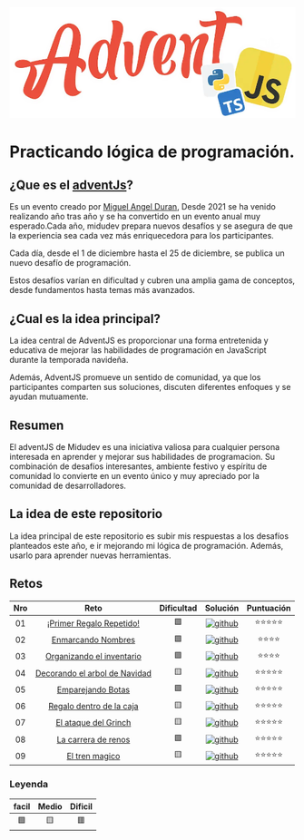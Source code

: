![adventJs-logo](https://raw.githubusercontent.com/SrKleyner/adventJs-2024-my-solutions/refs/heads/main/resources/logo-adventJs-By-midudev.webp)

# Practicando lógica de programación.

## ¿Que es el [**adventJs**](https://adventjs.dev/es "AdventJs")?

Es un evento creado por [Miguel Angel Duran](https://github.com/midudev "midudev"), Desde 2021 se ha venido realizando año tras año y se ha convertido en un evento anual muy esperado.Cada año, midudev prepara nuevos desafíos y se asegura de que la experiencia sea cada vez más enriquecedora para los participantes.

Cada día, desde el 1 de diciembre hasta el 25 de diciembre, se publica un nuevo desafío de programación.

Estos desafíos varían en dificultad y cubren una amplia gama de conceptos, desde fundamentos hasta temas más avanzados.

## ¿Cual es la idea principal?

La idea central de AdventJS es proporcionar una forma entretenida y educativa de mejorar las habilidades de programación en JavaScript durante la temporada navideña.

Además, AdventJS promueve un sentido de comunidad, ya que los participantes comparten sus soluciones, discuten diferentes enfoques y se ayudan mutuamente.

## Resumen
El adventJS de Midudev es una iniciativa valiosa para cualquier persona interesada en aprender y mejorar sus habilidades de programacion. Su combinación de desafíos interesantes, ambiente festivo y espíritu de comunidad lo convierte en un evento único y muy apreciado por la comunidad de desarrolladores.

## La idea de este repositorio

La idea principal de este repositorio es subir mis respuestas a los desafíos planteados este año, e ir mejorando mi lógica de programación. Además, usarlo para aprender nuevas herramientas. 

## Retos

|Nro    |Reto   |Dificultad |Solución|Puntuación |
|:-----:|:-----:|:---------:|:------:|:---------:|
|01 |[¡Primer Regalo Repetido!](https://adventjs.dev/es/challenges/2024/1 "Reto 01" )   |🟩|[![github](https://img.shields.io/badge/github-black?style=for-the-badge&logo=github&logoColor=white)](https://github.com/SrKleyner/adventJs-2024-my-solutions/tree/main/01-primer-regalo-repetido)|⭐⭐⭐⭐⭐  |
|02 |[Enmarcando Nombres](https://adventjs.dev/es/challenges/2024/2 "Reto 02" )   |🟩|[![github](https://img.shields.io/badge/github-black?style=for-the-badge&logo=github&logoColor=white)](https://github.com/SrKleyner/adventJs-2024-my-solutions/tree/main/02-enmarcando-nombres)|⭐⭐⭐⭐  |
|03 |[Organizando el inventario](https://adventjs.dev/es/challenges/2024/3 "Reto 03" )   |🟩|[![github](https://img.shields.io/badge/github-black?style=for-the-badge&logo=github&logoColor=white)](https://github.com/SrKleyner/adventJs-2024-my-solutions/tree/main/03-organizando%20el%20inventario)|⭐⭐⭐⭐  |
|04 |[Decorando el arbol de Navidad](https://adventjs.dev/es/challenges/2024/4 "Reto 04" )   |🟨|[![github](https://img.shields.io/badge/github-black?style=for-the-badge&logo=github&logoColor=white)](https://github.com/SrKleyner/adventJs-2024-my-solutions/tree/main/04-decorando-el-arbol-de-navidad)|⭐⭐⭐⭐⭐  |
|05 |[Emparejando Botas](https://adventjs.dev/es/challenges/2024/5 "Reto 05" )   |🟩|[![github](https://img.shields.io/badge/github-black?style=for-the-badge&logo=github&logoColor=white)](https://github.com/SrKleyner/adventJs-2024-my-solutions/tree/main/05-emparejando-botas)|⭐⭐⭐⭐⭐  |
|06 |[Regalo dentro de la caja](https://adventjs.dev/es/challenges/2024/6 "Reto 06" )   |🟨|[![github](https://img.shields.io/badge/github-black?style=for-the-badge&logo=github&logoColor=white)](https://github.com/SrKleyner/adventJs-2024-my-solutions/tree/main/06-regalo-dentro-de-la-caja)|⭐⭐⭐⭐⭐  |
|07 |[El ataque del Grinch](https://adventjs.dev/es/challenges/2024/7 "Reto 07" )   |🟨|[![github](https://img.shields.io/badge/github-black?style=for-the-badge&logo=github&logoColor=white)](https://github.com/SrKleyner/adventJs-2024-my-solutions/blob/main/07-el-ataque-del-grinch/01-el-ataque-del-grinch.js)|⭐⭐⭐⭐⭐  |
|08 |[La carrera de renos](https://adventjs.dev/es/challenges/2024/8 "Reto 08" )   |🟩|[![github](https://img.shields.io/badge/github-black?style=for-the-badge&logo=github&logoColor=white)](https://github.com/SrKleyner/adventJs-2024-my-solutions/blob/main/08-la-carrera-de-renos/01-la-carrera-de-renos.js)|⭐⭐⭐⭐⭐  |
|09 |[El tren magico](https://adventjs.dev/es/challenges/2024/4 "Reto 09" )   |🟨|[![github](https://img.shields.io/badge/github-black?style=for-the-badge&logo=github&logoColor=white)](https://github.com/SrKleyner/adventJs-2024-my-solutions/blob/main/09-el-tren-magico/01-el-tren-magico.js)|⭐⭐⭐⭐⭐  |



### Leyenda
|facil   |Medio   |Dificil |
|:-----:|:-----:|:---------:|
| 🟩 | 🟨 |🟥 |
